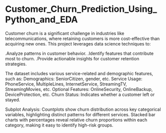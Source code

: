# Customer_Churn_Prediction_Using_Python_and_EDA
Customer churn is a significant challenge in industries like telecommunications, where retaining customers is more cost-effective than acquiring new ones. This project leverages data science techniques to:

.Analyze patterns in customer behavior.
.Identify features that contribute most to churn.
.Provide actionable insights for customer retention strategies.

The dataset includes various service-related and demographic features, such as:
  Demographics: SeniorCitizen, gender, etc.
  Service Usage: PhoneService, MultipleLines, InternetService, StreamingTV, StreamingMovies, etc.
  Optional Features: OnlineSecurity, OnlineBackup, DeviceProtection, etc.
  Churn Status: Indicates whether a customer left or stayed.

  
Subplot Analysis:
  Countplots show churn distribution across key categorical variables, highlighting distinct patterns for different services.
  Stacked bar charts with percentages reveal relative churn proportions within each category, making it easy to identify high-risk groups.

